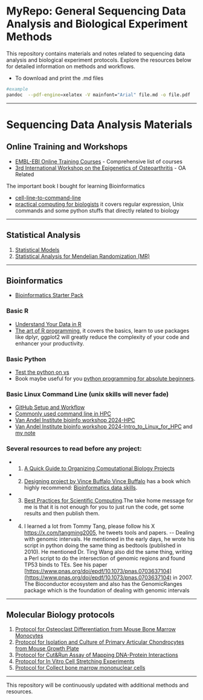 # MyRepo: General Sequencing Data Analysis and Biological Experiment Methods

This repository contains materials and notes related to sequencing data analysis and biological experiment protocols. Explore the resources below for detailed information on methods and workflows.
* To download and print the .md files
```bash
#example
pandoc  --pdf-engine=xelatex -V mainfont="Arial" file.md -o file.pdf 
```
---

# Sequencing Data Analysis Materials

## Online Training and Workshops
- [EMBL-EBI Online Training Courses](https://www.ebi.ac.uk/training/on-demand) - Comprehensive list of courses
- [3rd International Workshop on the Epigenetics of Osteoarthritis](https://www.epigeneticsoa.com/program) - OA Related

The important book I bought for learning Bioinformatics
- [cell-line-to-command-line](https://divingintogeneticsandgenomics.ck.page/products/cell-line-to-command-line)
- [practical computing for biologists](https://pdfroom.com/books/practical-computing-for-biologists/jb5qOKXBgxQ/download) it covers regular expression, Unix commands and some python stuffs that directly related to biology
---

## Statistical Analysis
1. [Statistical Models](./Statistics_01_Statistical_models.md)
2. [Statistical Analysis for Mendelian Randomization (MR)](./Statistics_02_Statistical_analysis_for_MR.md)

---

## Bioinformatics
- [Bioinformatics Starter Pack](./Bioinformatics_01_Bioinformatics_Starter_Pack.md)

### Basic R
- [Understand Your Data in R](https://runuply.github.io/protocol_repo/r/r_basic_from_bbc_core.html)
- [The art of R programming](https://github.com/aaaastark/Data-Scientist-Books/blob/main/The%20Art%20of%20R%20Programming%20A%20Tour%20of%20Statistical%20Software%20Design.pdf), it covers the basics, learn to use packages like dplyr, ggplot2 will greatly reduce the complexity of your code and enhancer your productivity.

### Basic Python
- [Test the python on vs](./python/python_01_test_on_vs_code.py)
- Book maybe useful for you [python programming for absolute beginners](https://github.com/CWade3051/Py/blob/master/Absolute%20Book/Python%20Programming%20for%20the%20Absolute%20Beginner%2C%203rd%20Edition/Python%20Programming%20for%20the%20Absolute%20Beginner%2C%203rd%20Edition.pdf).

### Basic Linux Command Line (unix skills will never fade)
- [GitHub Setup and Workflow](./Linux_command_line_01_Git_setup.md)
- [Commonly used command line in HPC](https://github.com/Runuply/protocol_repo/wiki/Commonly_used_command_line_in_HPC)
- [Van Andel Institute bioinfo workshop 2024-HPC](http://hpcworkshop.vai.org/)
- [Van Andel Institute bioinfo workshop 2024-Intro_to_Linux_for_HPC](https://vari-bbc.github.io/Intro_to_Linux_for_HPC/index.html) and [my note](https://github.com/Runuply/protocol_repo/wiki/Class-note-of-Intro_to_Linux_for_HPC-2024-VAI)

### Several resources to read before any project:
- 1. [A Quick Guide to Organizing Computational Biology Projects](https://journals.plos.org/ploscompbiol/article?id=10.1371/journal.pcbi.1000424&ck_subscriber_id=1874464006&utm_source=convertkit&utm_medium=email&utm_campaign=My%202%20cents%20on%20coding%20when%20I%20was%20a%20bioinformatics%20beginner%20-%2015155532)

- 2. [Designing project by Vince Buffalo Vince Buffalo](https://nicercode.github.io/blog/2013-04-05-projects/?ck_subscriber_id=1874464006&utm_source=convertkit&utm_medium=email&utm_campaign=My%202%20cents%20on%20coding%20when%20I%20was%20a%20bioinformatics%20beginner%20-%2015155532) has a book which highly recommend: [Bioinformatics data skills](https://www.oreilly.com/library/view/bioinformatics-data-skills/9781449367480/?ck_subscriber_id=1874464006&utm_source=convertkit&utm_medium=email&utm_campaign=My%202%20cents%20on%20coding%20when%20I%20was%20a%20bioinformatics%20beginner%20-%2015155532). 

- 3. [Best Practices for Scientific Computing​](https://journals.plos.org/plosbiology/article?id=10.1371/journal.pbio.1001745&ck_subscriber_id=1874464006&utm_source=convertkit&utm_medium=email&utm_campaign=My%202%20cents%20on%20coding%20when%20I%20was%20a%20bioinformatics%20beginner%20-%2015155532).The take home message for me is that it is not enough for you to just run the code, get some results and then publish them.

- 4. I learned a lot from Tommy Tang, please follow his X https://x.com/tangming2005, he tweets tools and papers.
   -- Dealing with genomic intervals. He mentioned in the early days, he wrote his script in python doing the same thing as bedtools (published in 2010). He mentioned Dr. Ting Wang also did the same thing, writing a Perl script to do the intersection of genomic regions and found TP53 binds to TEs. See his paper [https://www.pnas.org/doi/epdf/10.1073/pnas.0703637104](https://www.pnas.org/doi/epdf/10.1073/pnas.0703637104) in 2007. The Bioconductor ecosystem and also has the GenomicRanges package which is the foundation of dealing with genomic intervals
​
---

## Molecular Biology protocols
1. [Protocol for Osteoclast Differentiation from Mouse Bone Marrow Monocytes](./Biological_experiment_01_BMDM_OC_differention.md)
2. [Protocol for Isolation and Culture of Primary Articular Chondrocytes from Mouse Growth Plate](./Biological_experiment_02_Growth_plate_AC_isolation_culture.md)
3. [Protocol for Cut&Run Assay of Mapping DNA-Protein Interactions](./Biological_experiment_03_cutrun.md)
4. [Protocol for In Vitro Cell Stretching Experiments](./Biological_experiment_04_STEX_Stretching.md)
5. [Protocol for Collect bone marrow mononuclear cells](https://github.com/Runuply/protocol_repo/wiki/Biological_experiment#05_collect_bone_marrow_mononuclear_cells)


---
This repository will be continuously updated with additional methods and resources.
